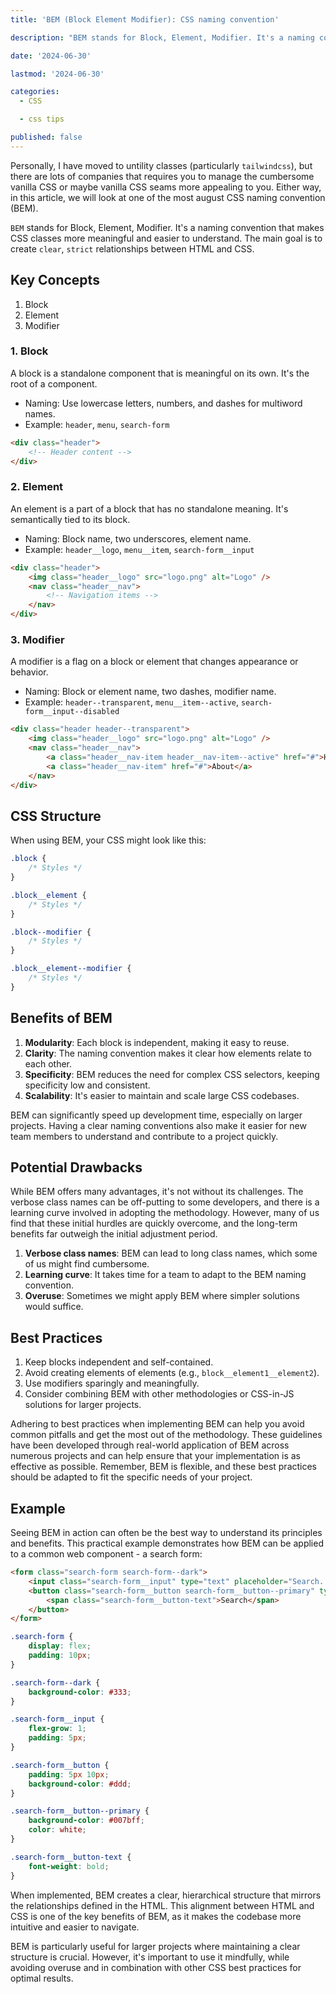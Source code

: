 ```yaml
---
title: 'BEM (Block Element Modifier): CSS naming convention'

description: "BEM stands for Block, Element, Modifier. It's a naming convention that makes CSS classes more meaningful and easier to understand. The main goal is to create clear, strict relationships between HTML and CSS."

date: '2024-06-30'

lastmod: '2024-06-30'

categories:
  - CSS

  - css tips

published: false
---
```


<!-- # BEM (Block Element Modifier) : CSS naming convention -->

Personally, I have moved to untility classes (particularly `tailwindcss`), but there are lots of companies that requires you to manage the cumbersome vanilla CSS or maybe vanilla CSS seams more appealing to you. Either way, in this article, we will look at one of the most august CSS naming convention (BEM).

`BEM` stands for Block, Element, Modifier. It's a naming convention that makes CSS classes more meaningful and easier to understand. The main goal is to create `clear`, `strict` relationships between HTML and CSS.

## Key Concepts

1. Block
2. Element
3. Modifier

### 1. Block

A block is a standalone component that is meaningful on its own. It's the root of a component.

- Naming: Use lowercase letters, numbers, and dashes for multiword names.
- Example: `header`, `menu`, `search-form`

```html
<div class="header">
	<!-- Header content -->
</div>
```

### 2. Element

An element is a part of a block that has no standalone meaning. It's semantically tied to its block.

- Naming: Block name, two underscores, element name.
- Example: `header__logo`, `menu__item`, `search-form__input`

```html
<div class="header">
	<img class="header__logo" src="logo.png" alt="Logo" />
	<nav class="header__nav">
		<!-- Navigation items -->
	</nav>
</div>
```

### 3. Modifier

A modifier is a flag on a block or element that changes appearance or behavior.

- Naming: Block or element name, two dashes, modifier name.
- Example: `header--transparent`, `menu__item--active`, `search-form__input--disabled`

```html
<div class="header header--transparent">
	<img class="header__logo" src="logo.png" alt="Logo" />
	<nav class="header__nav">
		<a class="header__nav-item header__nav-item--active" href="#">Home</a>
		<a class="header__nav-item" href="#">About</a>
	</nav>
</div>
```

## CSS Structure

When using BEM, your CSS might look like this:

```css
.block {
	/* Styles */
}

.block__element {
	/* Styles */
}

.block--modifier {
	/* Styles */
}

.block__element--modifier {
	/* Styles */
}
```

## Benefits of BEM

1. **Modularity**: Each block is independent, making it easy to reuse.
2. **Clarity**: The naming convention makes it clear how elements relate to each other.
3. **Specificity**: BEM reduces the need for complex CSS selectors, keeping specificity low and consistent.
4. **Scalability**: It's easier to maintain and scale large CSS codebases.

BEM can significantly speed up development time, especially on larger projects. Having a clear naming conventions also make it easier for new team members to understand and contribute to a project quickly.

## Potential Drawbacks

While BEM offers many advantages, it's not without its challenges. The verbose class names can be off-putting to some developers, and there is a learning curve involved in adopting the methodology. However, many of us find that these initial hurdles are quickly overcome, and the long-term benefits far outweigh the initial adjustment period.

1. **Verbose class names**: BEM can lead to long class names, which some of us might find cumbersome.
2. **Learning curve**: It takes time for a team to adapt to the BEM naming convention.
3. **Overuse**: Sometimes we might apply BEM where simpler solutions would suffice.

## Best Practices

1. Keep blocks independent and self-contained.
2. Avoid creating elements of elements (e.g., `block__element1__element2`).
3. Use modifiers sparingly and meaningfully.
4. Consider combining BEM with other methodologies or CSS-in-JS solutions for larger projects.

Adhering to best practices when implementing BEM can help you avoid common pitfalls and get the most out of the methodology. These guidelines have been developed through real-world application of BEM across numerous projects and can help ensure that your implementation is as effective as possible. Remember, BEM is flexible, and these best practices should be adapted to fit the specific needs of your project.

## Example

Seeing BEM in action can often be the best way to understand its principles and benefits. This practical example demonstrates how BEM can be applied to a common web component - a search form:

```html
<form class="search-form search-form--dark">
	<input class="search-form__input" type="text" placeholder="Search..." />
	<button class="search-form__button search-form__button--primary" type="submit">
		<span class="search-form__button-text">Search</span>
	</button>
</form>
```

```css
.search-form {
	display: flex;
	padding: 10px;
}

.search-form--dark {
	background-color: #333;
}

.search-form__input {
	flex-grow: 1;
	padding: 5px;
}

.search-form__button {
	padding: 5px 10px;
	background-color: #ddd;
}

.search-form__button--primary {
	background-color: #007bff;
	color: white;
}

.search-form__button-text {
	font-weight: bold;
}
```

When implemented, BEM creates a clear, hierarchical structure that mirrors the relationships defined in the HTML. This alignment between HTML and CSS is one of the key benefits of BEM, as it makes the codebase more intuitive and easier to navigate.

BEM is particularly useful for larger projects where maintaining a clear structure is crucial. However, it's important to use it mindfully, while avoiding overuse and in combination with other CSS best practices for optimal results.
